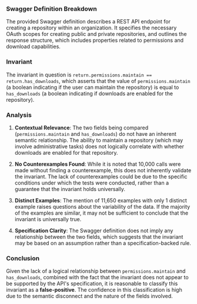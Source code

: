 ### Swagger Definition Breakdown
The provided Swagger definition describes a REST API endpoint for creating a repository within an organization. It specifies the necessary OAuth scopes for creating public and private repositories, and outlines the response structure, which includes properties related to permissions and download capabilities.

### Invariant
The invariant in question is `return.permissions.maintain == return.has_downloads`, which asserts that the value of `permissions.maintain` (a boolean indicating if the user can maintain the repository) is equal to `has_downloads` (a boolean indicating if downloads are enabled for the repository).

### Analysis
1. **Contextual Relevance**: The two fields being compared (`permissions.maintain` and `has_downloads`) do not have an inherent semantic relationship. The ability to maintain a repository (which may involve administrative tasks) does not logically correlate with whether downloads are enabled for that repository. 

2. **No Counterexamples Found**: While it is noted that 10,000 calls were made without finding a counterexample, this does not inherently validate the invariant. The lack of counterexamples could be due to the specific conditions under which the tests were conducted, rather than a guarantee that the invariant holds universally.

3. **Distinct Examples**: The mention of 11,650 examples with only 1 distinct example raises questions about the variability of the data. If the majority of the examples are similar, it may not be sufficient to conclude that the invariant is universally true.

4. **Specification Clarity**: The Swagger definition does not imply any relationship between the two fields, which suggests that the invariant may be based on an assumption rather than a specification-backed rule.

### Conclusion
Given the lack of a logical relationship between `permissions.maintain` and `has_downloads`, combined with the fact that the invariant does not appear to be supported by the API's specification, it is reasonable to classify this invariant as a **false-positive**. The confidence in this classification is high due to the semantic disconnect and the nature of the fields involved.
